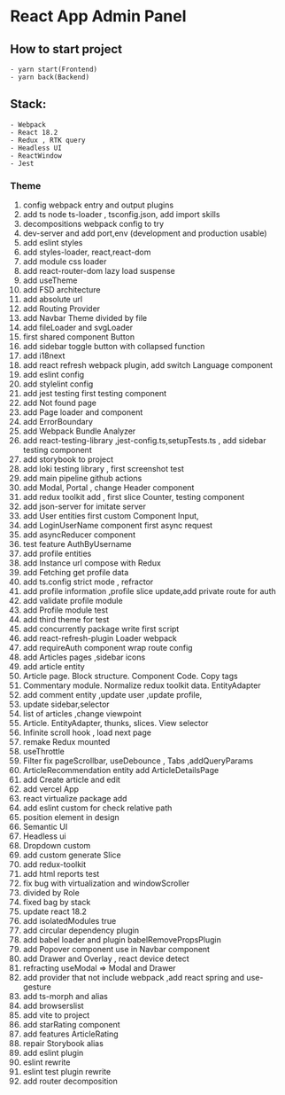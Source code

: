 # React App Admin Panel 
## How to start project
    - yarn start(Frontend)
    - yarn back(Backend)
## Stack:
    - Webpack
    - React 18.2
    - Redux , RTK query
    - Headless UI
    - ReactWindow
    - Jest
### Theme
1. config webpack entry and output plugins
2. add ts node ts-loader , tsconfig.json, add import skills
3. decompositions webpack config to try
4. dev-server and add port,env (development and production usable)
5. add eslint styles 
6. add styles-loader, react,react-dom 
7. add module css loader 
8. add react-router-dom lazy load suspense 
9.  add useTheme 
10. add FSD architecture 
11. add absolute url 
12. add Routing Provider
13. add Navbar Theme divided by file
14. add fileLoader and svgLoader
15. first shared component Button
16. add sidebar toggle button with collapsed function
17. add i18next
18. add react refresh webpack plugin, add switch Language component 
19. add eslint config 
20. add stylelint config
21. add jest testing first testing component
22. add Not found page 
23. add Page loader and component
24. add ErrorBoundary 
25. add Webpack Bundle Analyzer
26. add react-testing-library ,jest-config.ts,setupTests.ts , add sidebar testing component 
27. add storybook to project 
28. add loki testing library , first screenshot test 
29. add main pipeline github actions
30. add Modal, Portal , change Header component
31. add redux toolkit add , first slice Counter, testing component
32. add json-server for imitate server
33. add User entities first custom Component Input, 
34. add LoginUserName component first async request
35. add asyncReducer component 
36. test feature AuthByUsername
37. add profile entities 
38. add Instance url compose with Redux
39. add Fetching get profile data
40. add ts.config strict mode , refractor 
41. add profile information ,profile slice update,add private route for auth 
42. add validate profile module
43. add Profile module test
44. add third theme for test
45. add concurrently package write first script
46. add react-refresh-plugin Loader webpack
47. add requireAuth component wrap route config
48. add Articles pages ,sidebar icons
49. add article entity 
50. Article page. Block structure. Component Code. Copy tags
51. Commentary module. Normalize redux toolkit data. EntityAdapter
52. add comment entity ,update user ,update profile, 
53. update sidebar,selector
54. list of articles ,change viewpoint 
55. Article. EntityAdapter, thunks, slices. View selector
56. Infinite scroll hook , load next page
57. remake Redux mounted
58. useThrottle
59. Filter fix pageScrollbar, useDebounce , Tabs ,addQueryParams
60. ArticleRecommendation entity add ArticleDetailsPage 
61. add Create article and edit 
62. add vercel App
63. react virtualize package add
64. add eslint custom for check relative path
65. position element in design 
66. Semantic UI
67. Headless ui
68. Dropdown custom
69. add custom generate Slice 
70. add redux-toolkit 
71. add html reports test
72. fix bug with virtualization and windowScroller
73. divided by Role 
74. fixed bag by stack 
75. update react 18.2
76.  add isolatedModules true
77. add circular dependency plugin 
78. add babel loader and plugin babelRemovePropsPlugin 
79. add Popover component use in Navbar component
80. add Drawer and Overlay , react device detect 
81. refracting useModal => Modal and Drawer 
82. add provider that not include webpack ,add react spring and use-gesture 
83. add ts-morph and alias 
84. add browserslist
85. add vite to project 
86. add starRating component 
87. add features ArticleRating
88. repair Storybook alias
89. add eslint plugin
90. eslint rewrite
91. eslint test plugin rewrite 
92. add router decomposition 